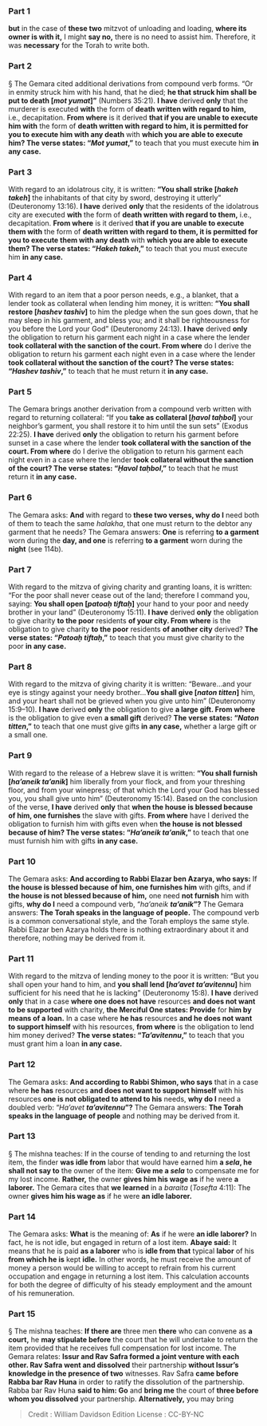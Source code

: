 
### Part 1
<b>but</b> in the case of <b>these two</b> mitzvot of unloading and loading, <b>where its owner is with it,</b> I might <b>say no,</b> there is no need to assist him. Therefore, it was <b>necessary</b> for the Torah to write both.

### Part 2
§ The Gemara cited additional derivations from compound verb forms. “Or in enmity struck him with his hand, that he died; <b>he that struck him shall be put to death [<i>mot yumat</i>]”</b> (Numbers 35:21). <b>I have</b> derived <b>only</b> that the murderer is executed <b>with</b> the form of <b>death written with regard to him,</b> i.e., decapitation. <b>From where</b> is it derived <b>that if you are unable to execute him with</b> the form of <b>death written with regard to him, it is permitted for you to execute him with any death</b> with <b>which you are able to execute him? The verse states: “<i>Mot yumat</i>,”</b> to teach that you must execute him <b>in any case.</b>

### Part 3
With regard to an idolatrous city, it is written: <b>“You shall strike [<i>hakeh takeh</i>]</b> the inhabitants of that city by sword, destroying it utterly” (Deuteronomy 13:16). <b>I have</b> derived <b>only</b> that the residents of the idolatrous city are executed <b>with</b> the form of <b>death written with regard to them,</b> i.e., decapitation. <b>From where</b> is it derived <b>that if you are unable to execute them with</b> the form of <b>death written with regard to them, it is permitted for you to execute them with any death</b> with <b>which you are able to execute them? The verse states: “<i>Hakeh takeh</i>,”</b> to teach that you must execute him <b>in any case.</b>

### Part 4
With regard to an item that a poor person needs, e.g., a blanket, that a lender took as collateral when lending him money, it is written: <b>“You shall restore [<i>hashev tashiv</i>]</b> to him the pledge when the sun goes down, that he may sleep in his garment, and bless you; and it shall be righteousness for you before the Lord your God” (Deuteronomy 24:13). <b>I have</b> derived <b>only</b> the obligation to return his garment each night in a case where the lender <b>took collateral with the sanction of the court. From where</b> do I derive the obligation to return his garment each night even in a case where the lender <b>took collateral without the sanction of the court? The verse states: “<i>Hashev tashiv</i>,”</b> to teach that he must return it <b>in any case.</b>

### Part 5
The Gemara brings another derivation from a compound verb written with regard to returning collateral: “If you <b>take as collateral [<i>ḥavol taḥbol</i>]</b> your neighbor’s garment, you shall restore it to him until the sun sets” (Exodus 22:25). <b>I have</b> derived <b>only</b> the obligation to return his garment before sunset in a case where the lender <b>took collateral with the sanction of the court. From where</b> do I derive the obligation to return his garment each night even in a case where the lender <b>took collateral without the sanction of the court? The verse states: “<i>Ḥavol taḥbol</i>,”</b> to teach that he must return it <b>in any case.</b>

### Part 6
The Gemara asks: <b>And</b> with regard to <b>these two verses, why do I</b> need both of them to teach the same <i>halakha</i>, that one must return to the debtor any garment that he needs? The Gemara answers: <b>One</b> is referring <b>to a garment</b> worn during the <b>day, and one</b> is referring <b>to a garment</b> worn during the <b>night</b> (see 114b).

### Part 7
With regard to the mitzva of giving charity and granting loans, it is written: “For the poor shall never cease out of the land; therefore I command you, saying: <b>You shall open [<i>patoaḥ tiftaḥ</i>]</b> your hand to your poor and needy brother in your land” (Deuteronomy 15:11). <b>I have</b> derived <b>only</b> the obligation to give charity <b>to the poor</b> residents <b>of your city. From where</b> is the obligation to give charity <b>to the poor</b> residents <b>of another city</b> derived? <b>The verse states: “<i>Patoaḥ tiftaḥ</i>,”</b> to teach that you must give charity to the poor <b>in any case.</b>

### Part 8
With regard to the mitzva of giving charity it is written: “Beware…and your eye is stingy against your needy brother…<b>You shall give [<i>naton titten</i>]</b> him, and your heart shall not be grieved when you give unto him” (Deuteronomy 15:9–10). <b>I have</b> derived <b>only</b> the obligation to give <b>a large gift. From where</b> is the obligation to give even <b>a small gift</b> derived? <b>The verse states: “<i>Naton titten</i>,”</b> to teach that one must give gifts <b>in any case,</b> whether a large gift or a small one.

### Part 9
With regard to the release of a Hebrew slave it is written: <b>“You shall furnish [<i>ha’aneik ta’anik</i>]</b> him liberally from your flock, and from your threshing floor, and from your winepress; of that which the Lord your God has blessed you, you shall give unto him” (Deuteronomy 15:14). Based on the conclusion of the verse, <b>I have</b> derived <b>only</b> that <b>when the house is blessed because of him, one furnishes</b> the slave with gifts. <b>From where</b> have I derived the obligation to furnish him with gifts even when <b>the house is not blessed because of him? The verse states: “<i>Ha’aneik ta’anik</i>,”</b> to teach that one must furnish him with gifts <b>in any case.</b>

### Part 10
The Gemara asks: <b>And according to Rabbi Elazar ben Azarya, who says:</b> If <b>the house is blessed because of him, one furnishes him</b> with gifts, and if <b>the house is not blessed because of him,</b> one need <b>not furnish</b> him with gifts, <b>why do I</b> need a compound verb, “<i>ha’aneik <b>ta’anik</b></i><b>”?</b> The Gemara answers: <b>The Torah speaks in the language of people.</b> The compound verb is a common conversational style, and the Torah employs the same style. Rabbi Elazar ben Azarya holds there is nothing extraordinary about it and therefore, nothing may be derived from it.

### Part 11
With regard to the mitzva of lending money to the poor it is written: “But you shall open your hand to him, and <b>you shall lend [<i>ha’avet ta’avitennu</i>]</b> him sufficient for his need that he is lacking” (Deuteronomy 15:8). <b>I have</b> derived <b>only</b> that in a case <b>where one does not have</b> resources <b>and does not want to be supported</b> with charity, <b>the Merciful One states: Provide</b> for <b>him by means of a loan.</b> In a case where <b>he has</b> resources <b>and he does not want to support himself</b> with his resources, <b>from where</b> is the obligation to lend him money derived? <b>The verse states: “<i>Ta’avitennu</i>,”</b> to teach that you must grant him a loan <b>in any case.</b>

### Part 12
The Gemara asks: <b>And according to Rabbi Shimon, who says</b> that in a case where <b>he has</b> resources <b>and does not want to support himself</b> with his resources <b>one is not obligated to attend to his</b> needs, <b>why do I</b> need a doubled verb: “<i>Ha’avet <b>ta’avitennu</b></i><b>”?</b> The Gemara answers: <b>The Torah speaks in the language of people</b> and nothing may be derived from it.

### Part 13
§ The mishna teaches: If in the course of tending to and returning the lost item, the finder <b>was idle from</b> labor that would have earned him <b>a <i>sela</i>, he shall not say to</b> the owner of the item: <b>Give me a <i>sela</i></b> to compensate me for my lost income. <b>Rather,</b> the owner <b>gives him his wage as</b> if he were <b>a laborer.</b> The Gemara cites that <b>we learned</b> in a <i>baraita</i> (<i>Tosefta</i> 4:11): The owner <b>gives him his wage as</b> if he were <b>an idle laborer.</b>

### Part 14
The Gemara asks: <b>What</b> is the meaning of: <b>As</b> if he were <b>an idle laborer?</b> In fact, he is not idle, but engaged in return of a lost item. <b>Abaye said:</b> It means that he is paid <b>as a laborer</b> who is <b>idle from that</b> typical <b>labor</b> of his <b>from which he is</b> kept <b>idle.</b> In other words, he must receive the amount of money a person would be willing to accept to refrain from his current occupation and engage in returning a lost item. This calculation accounts for both the degree of difficulty of his steady employment and the amount of his remuneration.

### Part 15
§ The mishna teaches: <b>If there are</b> three men <b>there</b> who can convene as <b>a court,</b> he <b>may stipulate before</b> the court that he will undertake to return the item provided that he receives full compensation for lost income. The Gemara relates: <b>Issur and Rav Safra formed a joint venture with each other. Rav Safra went and dissolved</b> their partnership <b>without Issur’s knowledge in the presence of two</b> witnesses. Rav Safra <b>came before Rabba bar Rav Huna</b> in order to ratify the dissolution of the partnership. Rabba bar Rav Huna <b>said to him: Go</b> and <b>bring me</b> the court of <b>three before whom you dissolved</b> your partnership. <b>Alternatively,</b> you may bring

>Credit : William Davidson Edition
>License : CC-BY-NC